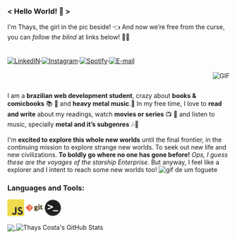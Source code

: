 ### < Hello World! 🖖 > </br>

I'm Thays, the girl in the pic beside! 👈 And now we’re free from the curse, you can *follow the blind* at links below! 🧙‍🖤 <br></br>

<p align="left">
  
<a target="_blank" href="https://www.linkedin.com/in/m-thays-costa/">
  <img align="middle" alt="LinkedIN" width="38px" src="https://image.flaticon.com/icons/svg/1384/1384014.svg" />
</a>

<a target="_blank" href="https://www.instagram.com/missentropia_/?hl=pt-br">
  <img align="middle" alt="Instagram" width="38px" src="https://image.flaticon.com/icons/svg/1384/1384015.svg" />
</a>

<a target="_blank" href="https://open.spotify.com/user/12173725478">
  <img align="middle" alt="Spotify" width="38px" src="https://image.flaticon.com/icons/svg/49/49097.svg" />
</a>

<a target="_blank" href="mailto:thayscosta3@gmail.com">
  <img align="middle" alt="E-mail" width="38px" src="https://image.flaticon.com/icons/svg/95/95627.svg" /><br>
</a>
<br>

<img align="right" alt="GIF" src="https://66.media.tumblr.com/38d1757e25bf6e7e7b632910d7ad55bc/tumblr_n5opgbx7221rlq8k2o1_500.gif" />
</p>
</br>


I am a **brazilian web development student**, crazy about **books & comicbooks** 📚 💭 and **heavy metal music**.🤘 In my free time, I love to **read and write** about my readings, watch **movies or series** 📺 🧛‍  and listen to music, specially **metal and it’s subgenres** 🎶🤘 
</br><br>
I'm **excited to explore this whole new worlds** until the final frontier, in the continuing mission to explore strange new worlds. To seek out new life and new civilizations. **To boldly go where no one has gone before!** *Ops, I guess these are the voyages of the starship Enterprise.* But anyway, I feel like a explorer and I intent to reach some new worlds too! <img width="22px" src="https://media1.giphy.com/media/dJezVlwfVulTykjRQj/giphy.gif" alt="gif de um foguete"><br>

### Languages and Tools:  

<code><img height="38" src="https://raw.githubusercontent.com/github/explore/80688e429a7d4ef2fca1e82350fe8e3517d3494d/topics/javascript/javascript.png"></code>
<code><img height="38" src="https://raw.githubusercontent.com/github/explore/80688e429a7d4ef2fca1e82350fe8e3517d3494d/topics/git/git.png"></code>
<code><img height="38" src="https://raw.githubusercontent.com/github/explore/80688e429a7d4ef2fca1e82350fe8e3517d3494d/topics/terminal/terminal.png"></code>

<a href="https://github.com/thayscosta3">
  <img align="center" src="https://github-readme-stats.vercel.app/api/top-langs/?username=thayscosta3&theme=radical&hide=glsl,python" />
</a>

<img src="https://github-readme-stats.vercel.app/api?username=thayscosta3&&show_icons=true&theme=radical&line_height=27&v=5" alt="Thays Costa's GitHub Stats" />



